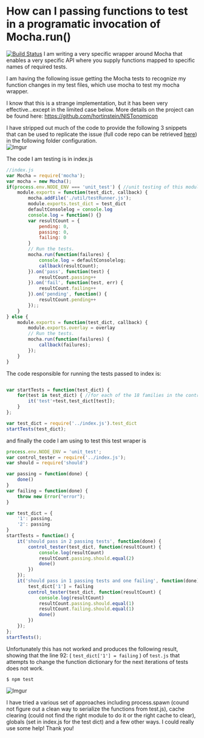 # How can I passing functions to test in a programatic invocation of Mocha.run()
[![Build Status](https://travis-ci.org/hortinstein/mochaTestingWithinMocha.svg?branch=master)](https://travis-ci.org/hortinstein/mochaTestingWithinMocha)
I am writing a very specific wrapper around Mocha that enables a very specific API where you supply functions mapped to specific names of required tests.  

I am having the following issue getting the Mocha tests to recognize my function changes in my test files, which use mocha to test my mocha wrapper.

I know that this is a strange implementation, but it has been very effective...except in the limited case below.  More details on the project can be found here: https://github.com/hortinstein/NISTonomicon

I have stripped out much of the code to provide the following 3 snippets that can be used to replicate the issue (full code repo can be retrieved [here](https://github.com/hortinstein/mochaTestingWithinMocha)) in the following folder configuration.  
![Imgur](http://i.imgur.com/eUVtmVR.png)

The code I am testing is in index.js
```js
//index.js
var Mocha = require('mocha');
var mocha = new Mocha();
if(process.env.NODE_ENV === 'unit_test') { //unit testing of this module requires specific modification to test
    module.exports = function(test_dict, callback) {
        mocha.addFile('./util/testRunner.js');
        module.exports.test_dict = test_dict
        defaultConsolelog = console.log
        console.log = function() {}
        var resultCount = {
            pending: 0,
            passing: 0,
            failing: 0
        }
        // Run the tests.
        mocha.run(function(failures) {
            console.log = defaultConsolelog;
            callback(resultCount);
        }).on('pass', function(test) {
            resultCount.passing++
        }).on('fail', function(test, err) {
            resultCount.failing++
        }).on('pending', function() {
            resultCount.pending++
        });;
    }
} else {
    module.exports = function(test_dict, callback) {
        module.exports.overlay = overlay
        // Run the tests.
        mocha.run(function(failures) {
            callback(failures);
        });
    }
}
```

The code responsible for running the tests passed to index is:
```js

var startTests = function(test_dict) {
    for(test in test_dict) { //for each of the 18 families in the controls 
        it('test'+test,test_dict[test]);
    }
};

var test_dict = require('../index.js').test_dict
startTests(test_dict);

```

and finally the code I am using to test this test wraper is

```js
process.env.NODE_ENV = 'unit_test';
var control_tester = require('../index.js');
var should = require('should')

var passing = function(done) {
    done()
}
var failing = function(done) {
    throw new Error("error");
}

var test_dict = {
    '1': passing,
    '2': passing
}
startTests = function() {
    it('should pass in 2 passing tests', function(done) {
        control_tester(test_dict, function(resultCount) {
            console.log(resultCount)
            resultCount.passing.should.equal(2)
            done()
        })
    });
    it('should pass in 1 passing tests and one failing', function(done) {
        test_dict['1'] = failing
        control_tester(test_dict, function(resultCount) {
            console.log(resultCount)
            resultCount.passing.should.equal(1)
            resultCount.failing.should.equal(1)
            done()
        })
    });
};
startTests();
```

Unfortunately this has not worked and produces the following result, showing that the line 92: ( ```test_dict['1'] = failing``` ) of ```test.js``` that attempts to change the function dictionary for the next iterations of tests does not work.  
```
$ npm test
```

![Imgur](http://i.imgur.com/MAeZWzs.png)

I have tried a various set of approaches including process.spawn (cound not figure out a clean way to serialize the functions from test.js), cache clearing (could not find the right module to do it or the right cache to clear), globals (set in index.js for the test dict) and a few other ways. I could really use some help!  Thank you!
